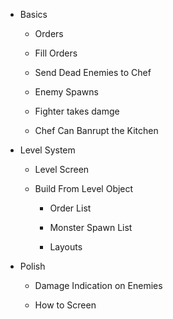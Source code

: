 + Basics

  + Orders

  + Fill Orders

  + Send Dead Enemies to Chef

  + Enemy Spawns
  
  + Fighter takes damge
  
  + Chef Can Banrupt the Kitchen

+ Level System

  + Level Screen

  + Build From Level Object

    + Order List

    + Monster Spawn List
    
    + Layouts
    
+ Polish

  + Damage Indication on Enemies
  
  + How to Screen
